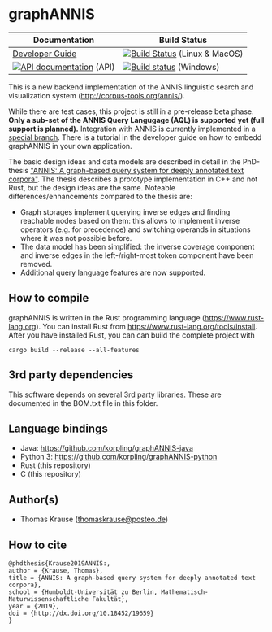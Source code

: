 graphANNIS
==========

| Documentation | Build Status
|-------------- |--------------|
| [Developer Guide](https://korpling.github.io/graphANNIS/docs/v0.18/)  |  [![Build Status](https://travis-ci.org/korpling/graphANNIS.svg?branch=develop)](https://travis-ci.org/korpling/graphANNIS) (Linux & MacOS) | 
|  [![API documentation](https://docs.rs/graphannis/badge.svg)](https://docs.rs/graphannis/) (API) | [![Build status](https://ci.appveyor.com/api/projects/status/nc86noerser0bvha/branch/develop?svg=true)](https://ci.appveyor.com/project/thomaskrause/graphannis/branch/develop) (Windows) |

This is a new backend implementation of the ANNIS linguistic search and visualization system (http://corpus-tools.org/annis/). 

While there are test cases, this project is still in a pre-release beta phase. 
**Only a sub-set of the ANNIS Query Langugage (AQL) is supported yet (full support is planned).**
Integration with ANNIS is currently implemented in a [special branch](https://github.com/korpling/ANNIS/tree/feature/graphannis).
There is a tutorial in the developer guide on how to embedd graphANNIS in your own application.

The basic design ideas and data models are described in detail in the PhD-thesis  ["ANNIS: A graph-based query system for deeply annotated text corpora"](https://doi.org/10.18452/19659). The thesis describes a prototype implementation in C++ and not Rust, but the design ideas are the same.
Noteable differences/enhancements compared to the thesis are:
- Graph storages implement querying inverse edges and finding reachable nodes based on them: this allows to implement inverse operators (e.g. for precedence) and  switching operands in situations where it was not possible before.
- The data model has been simplified: the inverse coverage component and inverse edges in the left-/right-most token component have been removed.
- Additional query language features are now supported.

How to compile
---------------

graphANNIS is written in the Rust programming language (https://www.rust-lang.org).
You can install Rust from https://www.rust-lang.org/tools/install.
After you have installed Rust, you can can build the complete project with

```
cargo build --release --all-features
```

3rd party dependencies
----------------------

This software depends on several 3rd party libraries. These are documented in the BOM.txt file in this folder.

Language bindings
------------------

- Java: https://github.com/korpling/graphANNIS-java
- Python 3: https://github.com/korpling/graphANNIS-python
- Rust (this repository)
- C (this repository)

Author(s)
---------

* Thomas Krause (thomaskrause@posteo.de)

How to cite
-----------

```
@phdthesis{Krause2019ANNIS:,
author = {Krause, Thomas},
title = {ANNIS: A graph-based query system for deeply annotated text corpora},
school = {Humboldt-Universität zu Berlin, Mathematisch-Naturwissenschaftliche Fakultät},
year = {2019},
doi = {http://dx.doi.org/10.18452/19659}
}
```
